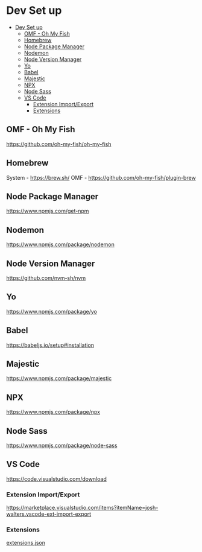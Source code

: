 # Dev Set up

<!-- TOC -->

- [Dev Set up](#dev-set-up)
  - [OMF - Oh My Fish](#omf---oh-my-fish)
  - [Homebrew](#homebrew)
  - [Node Package Manager](#node-package-manager)
  - [Nodemon](#nodemon)
  - [Node Version Manager](#node-version-manager)
  - [Yo](#yo)
  - [Babel](#babel)
  - [Majestic](#majestic)
  - [NPX](#npx)
  - [Node Sass](#node-sass)
  - [VS Code](#vs-code)
    - [Extension Import/Export](#extension-importexport)
    - [Extensions](#extensions)

<!-- /TOC -->

## OMF - Oh My Fish
https://github.com/oh-my-fish/oh-my-fish

## Homebrew
System - https://brew.sh/
OMF - https://github.com/oh-my-fish/plugin-brew

## Node Package Manager
https://www.npmjs.com/get-npm

## Nodemon
https://www.npmjs.com/package/nodemon

## Node Version Manager
https://github.com/nvm-sh/nvm

## Yo
https://www.npmjs.com/package/yo

## Babel
https://babeljs.io/setup#installation

## Majestic
https://www.npmjs.com/package/majestic

## NPX
https://www.npmjs.com/package/npx

## Node Sass
https://www.npmjs.com/package/node-sass

## VS Code
https://code.visualstudio.com/download

### Extension Import/Export
https://marketplace.visualstudio.com/items?itemName=josh-walters.vscode-ext-import-export

### Extensions
[extensions.json](extensions.json)

